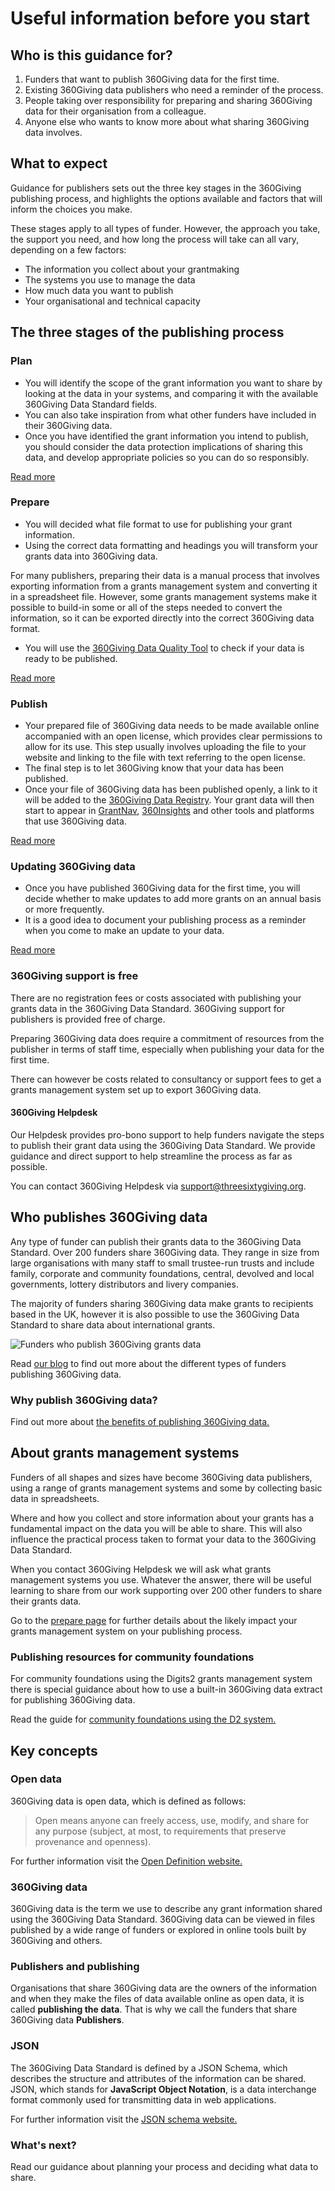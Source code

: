 # Useful information before you start
<div class="box box--teal">
    <h2 class="box__heading">Who is this guidance for?</h2>
    <p><ol>
      <li>Funders that want to publish 360Giving data for the first time.</li>
      <li>Existing 360Giving data publishers who need a reminder of the process.</li>
      <li>People taking over responsibility for preparing and sharing 360Giving data for their organisation from a colleague.</li>
      <li>Anyone else who wants to know more about what sharing 360Giving data involves.</li>
       </ol></p></div>

## What to expect
Guidance for publishers sets out the three key stages in the 360Giving publishing process, and highlights the options available and factors that will inform the choices you make.

These stages apply to all types of funder. However, the approach you take, the support you need, and how long the process will take can all vary, depending on a few factors:
- The information you collect about your grantmaking
- The systems you use to manage the data
- How much data you want to publish 
- Your organisational and technical capacity

## The three stages of the publishing process

### Plan
- You will identify the scope of the grant information you want to share by looking at the data in your systems, and comparing it with the available 360Giving Data Standard fields.
- You can also take inspiration from what other funders have included in their 360Giving data.
- Once you have identified the grant information you intend to publish, you should consider the data protection implications of sharing this data, and develop appropriate policies so you can do so responsibly.

<p>
    <a href="../../guidance/plan-the-process" class="button button--teal">Read more</a>
</p>

### Prepare
- You will decided what file format to use for publishing your grant information.
- Using the correct data formatting and headings you will transform your grants data into 360Giving data.

For many publishers, preparing their data is a manual process that involves exporting information from a grants management system and converting it in a spreadsheet file. However, some grants management systems make it possible to build-in some or all of the steps needed to convert the information, so it can be exported directly into the correct 360Giving data format.

- You will use the <a href="https://dataquality.threesixtygiving.org/" target="_blank">360Giving Data Quality Tool</a> to check if your data is ready to be published.

<p>
    <a href="../../guidance/prepare-data" class="button button--teal">Read more</a>
</p>

### Publish
- Your prepared file of 360Giving data needs to be made available online accompanied with an open license, which provides clear permissions to allow for its use. This step usually involves uploading the file to your website and linking to the file with text referring to the open license. 
- The final step is to let 360Giving know that your data has been published.
- Once your file of 360Giving data has been published openly, a link to it will be added to the <a href="https://data.threesixtygiving.org/" target="_blank">360Giving Data Registry</a>. Your grant data will then start to appear in <a href="https://grantnav.threesixtygiving.org/" target="_blank">GrantNav</a>, <a href="https://insights.threesixtygiving.org/" target="_blank">360Insights</a> and other tools and platforms that use 360Giving data.

<p>
    <a href="../../guidance/publish-data-openly" class="button button--teal">Read more</a>
</p>

### Updating 360Giving data
- Once you have published 360Giving data for the first time, you will decide whether to make updates to add more grants on an annual basis or more frequently.
- It is a good idea to document your publishing process as a reminder when you come to make an update to your data.

<p>
    <a href="../../guidance/making-updates" class="button button--teal">Read more</a>
</p>

### 360Giving support is free
There are no registration fees or costs associated with publishing your grants data in the 360Giving Data Standard. 360Giving support for publishers is provided free of charge. 

Preparing 360Giving data does require a commitment of resources from the publisher in terms of staff time, especially when publishing your data for the first time. 

There can however be costs related to consultancy or support fees to get a grants management system set up to export 360Giving data. 

#### 360Giving Helpdesk
Our Helpdesk provides pro-bono support to help funders navigate the steps to publish their grant data using the 360Giving Data Standard. We provide guidance and direct support to help streamline the process as far as possible.

You can contact 360Giving Helpdesk via <support@threesixtygiving.org>.

## Who publishes 360Giving data
Any type of funder can publish their grants data to the 360Giving Data Standard. Over 200 funders share 360Giving data. They range in size from large organisations with many staff to small trustee-run trusts and include family, corporate and community foundations, central, devolved and local governments, lottery distributors and livery companies.

The majority of funders sharing 360Giving data make grants to recipients based in the UK, however it is also possible to use the 360Giving Data Standard to share data about international grants.

![Funders who publish 360Giving grants data](../../assets/Who-publishes-360Giving-data.PNG)


Read <a href="https://www.threesixtygiving.org/2021/07/01/how-has-grants-data-grown/" target="_blank">our blog</a> to find out more about the different types of funders publishing 360Giving data.

### Why publish 360Giving data?
Find out more about <a href="https://www.threesixtygiving.org/support/why-publish-grants-data/" target="_blank">the benefits of publishing 360Giving data.</a> 

## About grants management systems
Funders of all shapes and sizes have become 360Giving data publishers, using a range of grants management systems and some by collecting basic data in spreadsheets.

Where and how you collect and store information about your grants has a fundamental impact on the data you will be able to share. This will also influence the practical process taken to format your data to the 360Giving Data Standard. 

When you contact 360Giving Helpdesk we will ask what grants management systems you use. Whatever the answer, there will be useful learning to share from our work supporting over 200 other funders to share their grants data.

Go to the [prepare page](../../guidance/prepare-data) for further details about the likely impact your grants management system on your publishing process.

### Publishing resources for community foundations
For community foundations using the Digits2 grants management system there is special guidance about how to use a built-in 360Giving data extract for publishing 360Giving data.

Read the guide for [community foundations using the D2 system.](../../guidance/cf-guidance)

## Key concepts

### Open data
360Giving data is open data, which is defined as follows:

   > Open means anyone can freely access, use, modify, and share for any purpose (subject, at most, to requirements that preserve provenance and openness).

For further information visit the <a href="https://opendefinition.org/" target="_blank">Open Definition website.</a>

### 360Giving data
360Giving data is the term we use to describe any grant information shared using the 360Giving Data Standard. 360Giving data can be viewed in files published by a wide range of funders or explored in online tools built by 360Giving and others.

### Publishers and publishing
Organisations that share 360Giving data are the owners of the information and when they make the files of data available online as open data, it is called **publishing the data**. That is why we call the funders that share 360Giving data **Publishers**.

### JSON
The 360Giving Data Standard is defined by a JSON Schema, which describes the structure and attributes of the information can be shared. JSON, which stands for **JavaScript Object Notation**, is a data interchange format commonly used for transmitting data in web applications. 

For further information visit the <a href="https://json-schema.org/" target="_blank">JSON schema website.</a>

### What's next?
Read our guidance about planning your process and deciding what data to share.


